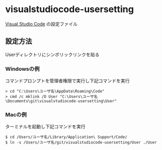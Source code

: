# visualstudiocode-usersetting

[Visual Studio Code](https://code.visualstudio.com/) の設定ファイル

## 設定方法

Userディレクトリにシンボリックリンクを貼る

### Windowsの例

コマンドプロンプトを管理者権限で実行し下記コマンドを実行

```
> cd "C:\Users\ユーザ名\AppData\Roaming\Code" 
> cmd /c mklink /D User "C:\Users\ユーザ名\Documents\git\visualstudiocode-usersetting\User" 
```

### Macの例

ターミナルを起動し下記コマンドを実行

```
$ cd /Users/ユーザ名/Library/Application\ Support/Code/
$ ln -s /Users/ユーザ名/git/visualstudiocode-usersetting/User ./User
```